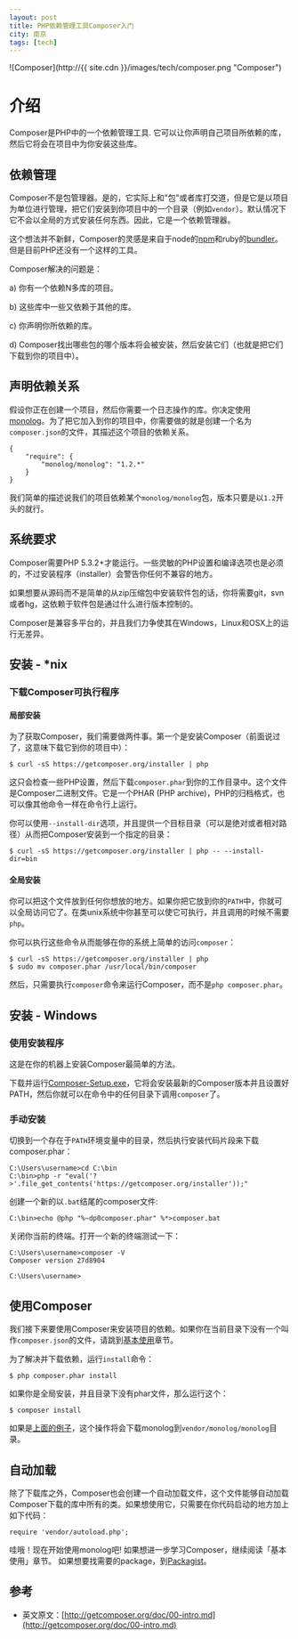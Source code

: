 ```yaml
---
layout: post
title: PHP依赖管理工具Composer入门
city: 南京
tags: [tech]
---
```


![Composer](http://{{ site.cdn }}/images/tech/composer.png "Composer")

# 介绍

Composer是PHP中的一个依赖管理工具. 它可以让你声明自己项目所依赖的库，然后它将会在项目中为你安装这些库。

## 依赖管理

Composer不是包管理器。是的，它实际上和"包"或者库打交道，但是它是以项目为单位进行管理，把它们安装到你项目中的一个目录（例如`vendor`）。默认情况下它不会以全局的方式安装任何东西。因此，它是一个依赖管理器。

这个想法并不新鲜，Composer的灵感是来自于node的[npm](http://npmjs.org/)和ruby的[bundler](http://gembundler.com/)。但是目前PHP还没有一个这样的工具。

Composer解决的问题是：

a) 你有一个依赖N多库的项目。

b) 这些库中一些又依赖于其他的库。

c) 你声明你所依赖的库。

d) Composer找出哪些包的哪个版本将会被安装，然后安装它们（也就是把它们下载到你的项目中）。

## 声明依赖关系

假设你正在创建一个项目，然后你需要一个日志操作的库。你决定使用[monolog](https://github.com/Seldaek/monolog)。为了把它加入到你的项目中，你需要做的就是创建一个名为`composer.json`的文件，其描述这个项目的依赖关系。

    {
        "require": {
            "monolog/monolog": "1.2.*"
        }
    }

我们简单的描述说我们的项目依赖某个`monolog/monolog`包，版本只要是以`1.2`开头的就行。

## 系统要求

Composer需要PHP 5.3.2+才能运行。一些灵敏的PHP设置和编译选项也是必须的，不过安装程序（installer）会警告你任何不兼容的地方。

如果想要从源码而不是简单的从zip压缩包中安装软件包的话，你将需要git，svn或者hg，这依赖于软件包是通过什么进行版本控制的。

Composer是兼容多平台的，并且我们力争使其在Windows，Linux和OSX上的运行无差异。

## 安装 - *nix

### 下载Composer可执行程序

#### 局部安装

为了获取Composer，我们需要做两件事。第一个是安装Composer（前面说过了，这意味下载它到你的项目中）：

    $ curl -sS https://getcomposer.org/installer | php

这只会检查一些PHP设置，然后下载`composer.phar`到你的工作目录中。这个文件是Composer二进制文件。它是一个PHAR (PHP
archive)，PHP的归档格式，也可以像其他命令一样在命令行上运行。

你可以使用`--install-dir`选项，并且提供一个目标目录（可以是绝对或者相对路径）从而把Composer安装到一个指定的目录：

    $ curl -sS https://getcomposer.org/installer | php -- --install-dir=bin

#### 全局安装

你可以把这个文件放到任何你想放的地方。如果你把它放到你的`PATH`中，你就可以全局访问它了。在类unix系统中你甚至可以使它可执行，并且调用的时候不需要`php`。

你可以执行这些命令从而能够在你的系统上简单的访问`composer`：

    $ curl -sS https://getcomposer.org/installer | php
    $ sudo mv composer.phar /usr/local/bin/composer

然后，只需要执行`composer`命令来运行Composer，而不是`php composer.phar`。

## 安装 - Windows

### 使用安装程序

这是在你的机器上安装Composer最简单的方法。

下载并运行[Composer-Setup.exe](https://getcomposer.org/Composer-Setup.exe)，它将会安装最新的Composer版本并且设置好PATH，然后你就可以在命令中的任何目录下调用`composer`了。

### 手动安装

切换到一个存在于`PATH`环境变量中的目录，然后执行安装代码片段来下载composer.phar：

    C:\Users\username>cd C:\bin
    C:\bin>php -r "eval('?>'.file_get_contents('https://getcomposer.org/installer'));"

创建一个新的以`.bat`结尾的composer文件:

    C:\bin>echo @php "%~dp0composer.phar" %*>composer.bat

关闭你当前的终端。打开一个新的终端测试一下：

    C:\Users\username>composer -V
    Composer version 27d8904

    C:\Users\username>

## 使用Composer

我们接下来要使用Composer来安装项目的依赖。如果你在当前目录下没有一个叫作`composer.json`的文件，请跳到[基本使用][1]章节。

为了解决并下载依赖，运行`install`命令：

    $ php composer.phar install

如果你是全局安装，并且目录下没有phar文件，那么运行这个：

    $ composer install

如果是[上面的例子](#declaring-dependencies)，这个操作将会下载monolog到`vendor/monolog/monolog`目录。

## 自动加载

除了下载库之外，Composer也会创建一个自动加载文件，这个文件能够自动加载Composer下载的库中所有的类。如果想使用它，只需要在你代码启动的地方加上如下代码：

    require 'vendor/autoload.php';

哇哦！现在开始使用monolog吧! 如果想进一步学习Composer，继续阅读「基本使用」章节。
如果想要找需要的package，到[Packagist][2]。

## 参考

* 英文原文：[http://getcomposer.org/doc/00-intro.md](http://getcomposer.org/doc/00-intro.md)

[1]: http://getcomposer.org/doc/01-basic-usage.md
[2]: https://packagist.org/
